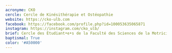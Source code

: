 ```yaml
---
acronyme: CKO
cercle: Cercle de Kinésithérapie et Ostéopathie
website: https://cko-ulb.com
facebook: https://facebook.com/profile.php?id=100053635065871
instagram: https://instagram.com/cko_ulb/
brief: Cercle des Étudiant•e•s de la Faculté des Sciences de la Motricité
baptismal: True
color: '#A50000'
---
```

